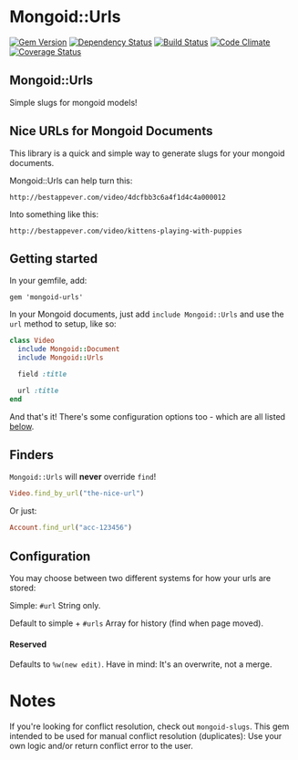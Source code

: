 Mongoid::Urls
=============

[![Gem Version](https://badge.fury.io/rb/mongoid-urls.svg)](http://badge.fury.io/rb/mongoid-urls)
[![Dependency Status](https://gemnasium.com/nofxx/mongoid-urls.svg)](https://gemnasium.com/nofxx/mongoid-urls)
[![Build Status](https://secure.travis-ci.org/nofxx/mongoid-urls.svg)](http://travis-ci.org/nofxx/mongoid-urls)
[![Code Climate](https://codeclimate.com/github/nofxx/mongoid-urls.svg)](https://codeclimate.com/github/nofxx/mongoid-urls)
[![Coverage Status](https://coveralls.io/repos/nofxx/mongoid-urls/badge.svg)](https://coveralls.io/r/nofxx/mongoid-urls)

## Mongoid::Urls

Simple slugs for mongoid models!


## Nice URLs for Mongoid Documents

This library is a quick and simple way to generate slugs
for your mongoid documents.

Mongoid::Urls can help turn this:

    http://bestappever.com/video/4dcfbb3c6a4f1d4c4a000012

Into something like this:

    http://bestappever.com/video/kittens-playing-with-puppies


## Getting started

In your gemfile, add:

    gem 'mongoid-urls'

In your Mongoid documents, just add `include Mongoid::Urls`
and use the `url` method to setup, like so:

```ruby
class Video
  include Mongoid::Document
  include Mongoid::Urls

  field :title

  url :title
end

```

And that's it! There's some configuration options too - which are all
listed [below](#configuration).


## Finders

`Mongoid::Urls` will **never** override `find`!

```ruby
Video.find_by_url("the-nice-url")
```

Or just:

```ruby
Account.find_url("acc-123456")
```

## Configuration

You may choose between two different systems for how your urls are stored:

Simple: `#url` String only.

Default to simple + `#urls` Array for history (find when page moved).


#### Reserved

Defaults to `%w(new edit)`.
Have in mind: It's an overwrite, not a merge.


# Notes

If you're looking for conflict resolution, check out `mongoid-slugs`.
This gem intended to be used for manual conflict resolution (duplicates):
Use your own logic and/or return conflict error to the user.
